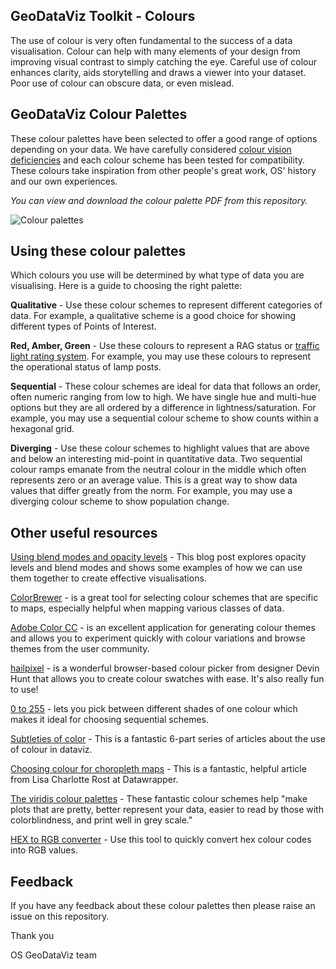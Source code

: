 ## GeoDataViz Toolkit - Colours

The use of colour is very often fundamental to the success of a data visualisation. Colour can help with many elements of your design from improving visual contrast to simply catching the eye. Careful use of colour enhances clarity, aids storytelling and draws a viewer into your dataset. Poor use of colour can obscure data, or even mislead.

## GeoDataViz Colour Palettes

These colour palettes have been selected to offer a good range of options depending on your data. We have carefully considered [colour vision deficiencies](https://en.wikipedia.org/wiki/Color_blindness) and each colour scheme has been tested for compatibility. These colours take inspiration from other people's great work, OS' history and our own experiences.

_You can view and download the colour palette PDF from this repository._

![Colour palettes](https://raw.githubusercontent.com/OrdnanceSurvey/GeoDataViz-Toolkit/master/img/Colour-palettes-2.png)

## Using these colour palettes

Which colours you use will be determined by what type of data you are visualising. Here is a guide to choosing the right palette:

**Qualitative** - Use these colour schemes to represent different categories of data. For example, a qualitative scheme is a good choice for showing different types of Points of Interest.

**Red, Amber, Green** - Use these colours to represent a RAG status or [traffic light rating system](https://en.wikipedia.org/wiki/Traffic_light_rating_system). For example, you may use these colours to represent the operational status of lamp posts.

**Sequential** - These colour schemes are ideal for data that follows an order, often numeric ranging from low to high. We have single hue and multi-hue options but they are all ordered by a difference in lightness/saturation. For example, you may use a sequential colour scheme to show counts within a hexagonal grid.

**Diverging** - Use these colour schemes to highlight values that are above and below an interesting mid-point in quantitative data. Two sequential colour ramps emanate from the neutral colour in the middle which often represents zero or an average value. This is a great way to show data values that differ greatly from the norm. For example, you may use a diverging colour scheme to show population change.

## Other useful resources

[Using blend modes and opacity levels](https://www.ordnancesurvey.co.uk/blog/2017/02/carto-tips-using-blend-modes-opacity-levels/) - This blog post explores opacity levels and blend modes and shows some examples of how we can use them together to create effective visualisations.

[ColorBrewer](http://colorbrewer2.org/#type=sequential&amp;scheme=BuGn&amp;n=3) - is a great tool for selecting colour schemes that are specific to maps, especially helpful when mapping various classes of data.

[Adobe Color CC](https://color.adobe.com/create/color-wheel) - is an excellent application for generating colour themes and allows you to experiment quickly with colour variations and browse themes from the user community.

[hailpixel](https://color.hailpixel.com/) - is a wonderful browser-based colour picker from designer Devin Hunt that allows you to create colour swatches with ease.  It&#39;s also really fun to use!

[0 to 255](http://www.0to255.com/) - lets you pick between different shades of one colour which makes it ideal for choosing sequential schemes.

[Subtleties of color](https://earthobservatory.nasa.gov/blogs/elegantfigures/2013/08/05/subtleties-of-color-part-1-of-6/) - This is a fantastic 6-part series of articles about the use of colour in dataviz.

[Choosing colour for choropleth maps](http://academy.datawrapper.de/article/117-color-palette-for-your-map) - This is a fantastic, helpful article from Lisa Charlotte Rost at Datawrapper.

[The viridis colour palettes](https://cran.r-project.org/web/packages/viridis/vignettes/intro-to-viridis.html) - These fantastic colour schemes help &quot;make plots that are pretty, better represent your data, easier to read by those with colorblindness, and print well in grey scale.&quot;

[HEX to RGB converter](https://www.webpagefx.com/web-design/hex-to-rgb/) - Use this tool to quickly convert hex colour codes into RGB values.

## Feedback

If you have any feedback about these colour palettes then please raise an issue on this repository.

Thank you

OS GeoDataViz team

